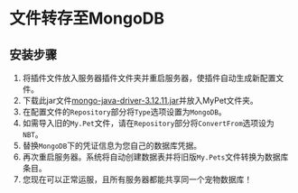 # 文件转存至MongoDB

## 安装步骤

1. 将插件文件放入服务器插件文件夹并重启服务器，使插件自动生成新配置文件。
2. 下载此jar文件[mongo-java-driver-3.12.11.jar](https://search.maven.org/remotecontent?filepath=org/mongodb/mongo-java-driver/3.12.11/mongo-java-driver-3.12.11.jar)并放入MyPet文件夹。
3. 在配置文件的`Repository`部分将`Type`选项设置为`MongoDB`。
4. 如需导入旧的`My.Pet`文件，请在`Repository`部分将`ConvertFrom`选项设为`NBT`。
5. 替换`MongoDB`下的凭证信息为您自己的数据库凭据。
6. 再次重启服务器。系统将自动创建数据表并将旧版`My.Pets`文件转换为数据库条目。
7. 您现在可以正常运服，且所有服务器都能共享同一个宠物数据库！